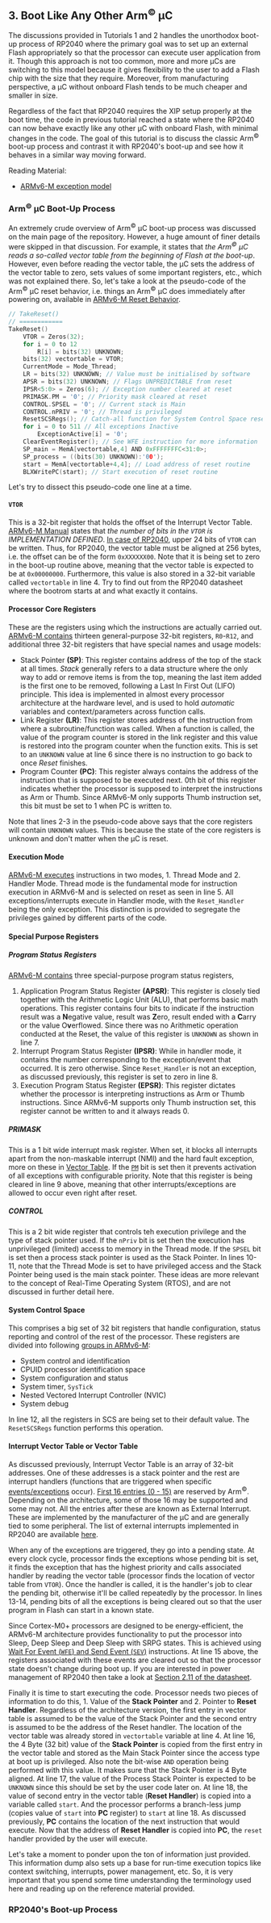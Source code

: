 ## 3. Boot Like Any Other Arm<sup>&copy;</sup> &micro;C
The discussions provided in Tutorials 1 and 2 handles the unorthodox boot-up process of RP2040 where the primary goal was to set up an external Flash appropriately so that the processor can execute user application from it. Though this approach is not too common, more and more &micro;Cs are switching to this model because it gives flexibility to the user to add a Flash chip with the size that they require. Moreover, from manufacturing perspective, a &micro;C without onboard Flash tends to be much cheaper and smaller in size.

Regardless of the fact that RP2040 requires the XIP setup properly at the boot time, the code in previous tutorial reached a state where the RP2040 can now behave exactly like any other &micro;C with onboard Flash, with minimal changes in the code. The goal of this tutorial is to discuss the classic Arm<sup>&copy;</sup> boot-up process and contrast it with RP2040's boot-up and see how it behaves in a similar way moving forward.

Reading Material:
- [ARMv6-M exception model](https://cdn.hackaday.io/files/1770827576276288/DDI0419E_armv6m_arm.pdf#page=191)

### Arm<sup>&copy;</sup> &micro;C Boot-Up Process
An extremely crude overview of Arm<sup>&copy;</sup> &micro;C boot-up process was discussed on the main page of the repository. However, a huge amount of finer details were skipped in that discussion. For example, it states that *the Arm<sup>&copy;</sup> &micro;C reads a so-called *vector table* from the beginning of Flash at the boot-up*. However, even before reading the vector table, the &micro;C sets the address of the vector table to zero, sets values of some important registers, etc., which was not explained there. So, let's take a look at the pseudo-code of the Arm<sup>&copy;</sup> &micro;C reset behavior, i.e. things an Arm<sup>&copy;</sup> &micro;C does immediately after powering on, available in [ARMv6-M Reset Behavior](https://cdn.hackaday.io/files/1770827576276288/DDI0419E_armv6m_arm.pdf#page=195).
```C
// TakeReset()
// ============
TakeReset()
    VTOR = Zeros(32);
    for i = 0 to 12
        R[i] = bits(32) UNKNOWN;
    bits(32) vectortable = VTOR;
    CurrentMode = Mode_Thread;
    LR = bits(32) UNKNOWN; // Value must be initialised by software
    APSR = bits(32) UNKNOWN; // Flags UNPREDICTABLE from reset
    IPSR<5:0> = Zeros(6); // Exception number cleared at reset
    PRIMASK.PM = '0'; // Priority mask cleared at reset
    CONTROL.SPSEL = '0'; // Current stack is Main
    CONTROL.nPRIV = '0'; // Thread is privileged
    ResetSCSRegs(); // Catch-all function for System Control Space reset
    for i = 0 to 511 // All exceptions Inactive
        ExceptionActive[i] = '0';
    ClearEventRegister(); // See WFE instruction for more information
    SP_main = MemA[vectortable,4] AND 0xFFFFFFFC<31:0>;
    SP_process = ((bits(30) UNKNOWN):'00');
    start = MemA[vectortable+4,4]; // Load address of reset routine
    BLXWritePC(start); // Start execution of reset routine
```
Let's try to dissect this pseudo-code one line at a time.

#### `VTOR`
This is a 32-bit register that holds the offset of the Interrupt Vector Table. [ARMv6-M Manual](https://cdn.hackaday.io/files/1770827576276288/DDI0419E_armv6m_arm.pdf#page=231) states that *the number of bits in the `VTOR` is IMPLEMENTATION DEFINED*. [In case of RP2040](https://datasheets.raspberrypi.com/rp2040/rp2040-datasheet.pdf#page=87), upper 24 bits of `VTOR` can be written. Thus, for RP2040, the vector table must be aligned at 256 bytes, i.e. the offset can be of the form `0xXXXXXX00`. Note that it is being set to zero in the boot-up routine above, meaning that the vector table is expected to be at `0x00000000`. Furthermore, this value is also stored in a 32-bit variable called `vectortable` in line 4. Try to find out from the RP2040 datasheet where the bootrom starts at and what exactly it contains.

#### Processor Core Registers
These are the registers using which the instructions are actually carried out. [ARMv6-M contains](https://cdn.hackaday.io/files/1770827576276288/DDI0419E_armv6m_arm.pdf#page=186) thirteen general-purpose 32-bit registers, `R0`-`R12`, and additional three 32-bit registers that have special names and usage models:

- Stack Pointer **(SP)**: This register contains address of the top of the stack at all times. *Stack* generally refers to a data structure where the only way to add or remove items is from the top, meaning the last item added is the first one to be removed, following a Last In First Out (LIFO) principle. This idea is implemented in almost every processor architecture at the hardware level, and is used to hold *automatic* variables and context/parameters across function calls.
- Link Register **(LR)**: This register stores address of the instruction from where a subroutine/function was called. When a function is called, the value of the program counter is stored in the link register and this value is restored into the program counter when the function exits. This is set to an `UNKNOWN` value at line 6 since there is no instruction to go back to once *Reset* finishes.
- Program Counter **(PC)**: This register always contains the address of the instruction that is supposed to be executed next. 0th bit of this register indicates whether the processor is supposed to interpret the instructions as Arm or Thumb. Since ARMv6-M only supports Thumb instruction set, this bit must be set to 1 when PC is written to.

Note that lines 2-3 in the pseudo-code above says that the core registers will contain `UNKNOWN` values. This is because the state of the core registers is unknown and don't matter when the &micro;C is reset.

#### Execution Mode
[ARMv6-M executes](https://cdn.hackaday.io/files/1770827576276288/DDI0419E_armv6m_arm.pdf#page=30) instructions in two modes, 1. Thread Mode and 2. Handler Mode. Thread mode is the fundamental mode for instruction execution in ARMv6-M and is selected on reset as seen in line 5. All exceptions/interrupts execute in Handler mode, with the `Reset_Handler` being the only exception. This distinction is provided to segregate the privileges gained by different parts of the code.

#### Special Purpose Registers
##### Program Status Registers
[ARMv6-M contains](https://cdn.hackaday.io/files/1770827576276288/DDI0419E_armv6m_arm.pdf#page=186) three special-purpose program status registers,
1. Application Program Status Register **(APSR)**: This register is closely tied together with the Arithmetic Logic Unit (ALU), that performs basic math operations. This register contains four bits to indicate if the instruction result was a **N**egative value, result was **Z**ero, result ended with a **C**arry or the value O**v**erflowed. Since there was no Arithmetic operation conducted at the Reset, the value of this register is `UNKNOWN` as shown in line 7.
2. Interrupt Program Status Register **(IPSR)**: While in handler mode, it contains the number corresponding to the exception/event that occurred. It is zero otherwise. Since `Reset_Handler` is not an exception, as discussed previously, this register is set to zero in line 8.
3. Execution Program Status Register **(EPSR)**: This register dictates whether the processor is interpreting instructions as Arm or Thumb instructions. Since ARMv6-M supports only Thumb instruction set, this register cannot be written to and it always reads 0.

##### PRIMASK
This is a 1 bit wide interrupt mask register. When set, it blocks all interrupts apart from the non-maskable interrupt (NMI) and the hard fault exception, more on these in [Vector Table](#interrupt-vector-table-or-vector-table). If the [`PM`](https://cdn.hackaday.io/files/1770827576276288/DDI0419E_armv6m_arm.pdf#page=188) bit is set then it prevents activation of all exceptions with configurable priority. Note that this register is being cleared in line 9 above, meaning that other interrupts/exceptions are allowed to occur even right after reset.

##### CONTROL
This is a 2 bit wide register that controls teh execution privilege and the type of stack pointer used. If the `nPriv` bit is set then the execution has unprivileged (limited) access to memory in the Thread mode. If the `SPSEL` bit is set then a process stack pointer is used as the Stack Pointer. In lines 10-11, note that the Thread Mode is set to have privileged access and the Stack Pointer being used is the main stack pointer. These ideas are more relevant to the concept of Real-Time Operating System (RTOS), and are not discussed in further detail here.

#### System Control Space
This comprises a big set of 32 bit registers that handle configuration, status reporting and control of the rest of the processor. These registers are divided into following [groups in ARMv6-M](https://cdn.hackaday.io/files/1770827576276288/DDI0419E_armv6m_arm.pdf#page=227):
- System control and identification
- CPUID processor identification space
- System configuration and status
- System timer, `SysTick`
- Nested Vectored Interrupt Controller (NVIC)
- System debug

In line 12, all the registers in SCS are being set to their default value. The `ResetSCSRegs` function performs this operation.

#### Interrupt Vector Table or Vector Table
As discussed previously, Interrupt Vector Table is an array of 32-bit addresses. One of these addresses is a stack pointer and the rest are interrupt handlers (functions that are triggered when specific [events/exceptions](https://cdn.hackaday.io/files/1770827576276288/DDI0419E_armv6m_arm.pdf#page=191) occur). [First 16 entries (0 - 15)](https://cdn.hackaday.io/files/1770827576276288/DDI0419E_armv6m_arm.pdf#page=192) are reserved by Arm<sup>&copy;</sup>. Depending on the architecture, some of those 16 may be supported and some may not. All the entries after these are known as External Interrupt. These are implemented by the manufacturer of the &micro;C and are generally tied to some peripheral. The list of external interrupts implemented in RP2040 are available [here](https://datasheets.raspberrypi.com/rp2040/rp2040-datasheet.pdf#page=61).

When any of the exceptions are triggered, they go into a pending state. At every clock cycle, processor finds the exceptions whose pending bit is set, it finds the exception that has the highest priority and calls associated handler by reading the vector table (processor finds the location of vector table from `VTOR`). Once the handler is called, it is the handler's job to clear the pending bit, otherwise it'll be called repeatedly by the processor. In lines 13-14, pending bits of all the exceptions is being cleared out so that the user program in Flash can start in a known state.

Since Cortex-M0+ processors are designed to be energy-efficient, the ARMv6-M architecture provides functionality to put the processor into Sleep, Deep Sleep and Deep Sleep with SRPG states. This is achieved using [Wait For Event (`WFE`) and Send Event (`SEV`)](https://cdn.hackaday.io/files/1770827576276288/DDI0419E_armv6m_arm.pdf#page=209) instructions. At line 15 above, the registers associated with these events are cleared out so that the processor state doesn't change during boot up. If you are interested in power management of RP2040 then take a look at [Section 2.11 of the datasheet](https://datasheets.raspberrypi.com/rp2040/rp2040-datasheet.pdf#page=163).

Finally it is time to start executing the code. Processor needs two pieces of information to do this, 1. Value of the **Stack Pointer** and 2. Pointer to **Reset Handler**. Regardless of the architecture version, the first entry in vector table is assumed to be the value of the Stack Pointer and the second entry is assumed to be the address of the Reset handler. The location of the vector table was already stored in `vectortable` variable at line 4. At line 16, the 4 Byte (32 bit) value of the **Stack Pointer** is copied from the first entry in the vector table and stored as the Main Stack Pointer since the access type at boot up is privileged. Also note the bit-wise `AND` operation being performed with this value. It makes sure that the Stack Pointer is 4 Byte aligned. At line 17, the value of the Process Stack Pointer is expected to be `UNKNOWN` since this should be set by the user code later on. At line 18, the value of second entry in the vector table (**Reset Handler**) is copied into a variable called `start`. And the processor performs a branch-less jump (copies value of `start` into **PC** register) to `start` at line 18. As discussed previously, **PC** contains the location of the next instruction that would execute. Now that the address of **Reset Handler** is copied into **PC**, the `reset` handler provided by the user will execute.

Let's take a moment to ponder upon the ton of information just provided. This information dump also sets up a base for run-time execution topics like context switching, interrupts, power management, etc. So, it is very important that you spend some time understanding the terminology used here and reading up on the reference material provided.

### RP2040's Boot-up Process